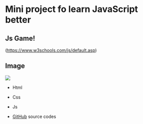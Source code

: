 # Mini project fo learn JavaScript better
##  **Js Game!**
(https://www.w3schools.com/js/default.asp)


## Image
<img src="https://img.shields.io/badge/Build-Passed-green.svg">

- Html

- Css
  
- Js

- [GitHub](https://github.com/Am98172/game-/tree/main) source codes
  
